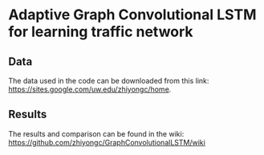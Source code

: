# Adaptive Graph Convolutional LSTM for learning traffic network

## Data 
The data used in the code can be downloaded from this link: https://sites.google.com/uw.edu/zhiyongc/home. 

## Results
The results and comparison can be found in the wiki: https://github.com/zhiyongc/GraphConvolutionalLSTM/wiki
